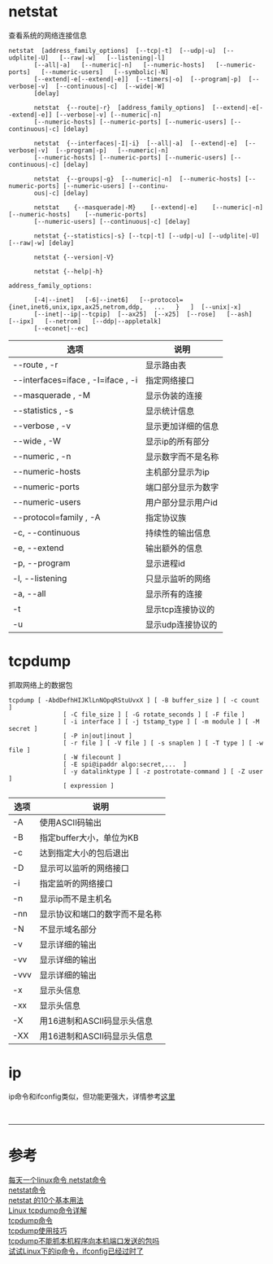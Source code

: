 # netstat
查看系统的网络连接信息
```
netstat  [address_family_options]  [--tcp|-t]  [--udp|-u]  [--udplite|-U]   [--raw|-w]   [--listening|-l]
       [--all|-a]   [--numeric|-n]   [--numeric-hosts]   [--numeric-ports]   [--numeric-users]   [--symbolic|-N]
       [--extend|-e[--extend|-e]]  [--timers|-o]  [--program|-p]  [--verbose|-v]  [--continuous|-c]  [--wide|-W]
       [delay]

       netstat  {--route|-r}  [address_family_options]  [--extend|-e[--extend|-e]] [--verbose|-v] [--numeric|-n]
       [--numeric-hosts] [--numeric-ports] [--numeric-users] [--continuous|-c] [delay]

       netstat  {--interfaces|-I|-i}  [--all|-a]  [--extend|-e]  [--verbose|-v]  [--program|-p]   [--numeric|-n]
       [--numeric-hosts] [--numeric-ports] [--numeric-users] [--continuous|-c] [delay]

       netstat  {--groups|-g}  [--numeric|-n]  [--numeric-hosts] [--numeric-ports] [--numeric-users] [--continu‐
       ous|-c] [delay]

       netstat    {--masquerade|-M}    [--extend|-e]    [--numeric|-n]    [--numeric-hosts]    [--numeric-ports]
       [--numeric-users] [--continuous|-c] [delay]

       netstat {--statistics|-s} [--tcp|-t] [--udp|-u] [--udplite|-U] [--raw|-w] [delay]

       netstat {--version|-V}

       netstat {--help|-h}

address_family_options:

       [-4|--inet]   [-6|--inet6]   [--protocol={inet,inet6,unix,ipx,ax25,netrom,ddp,   ...   }   ]  [--unix|-x]
       [--inet|--ip|--tcpip]  [--ax25]  [--x25]  [--rose]   [--ash]   [--ipx]   [--netrom]   [--ddp|--appletalk]
       [--econet|--ec]
```

|选项 | 说明 |
|--- |--- |
|--route , -r | 显示路由表 |
|--interfaces=iface , -I=iface , -i | 指定网络接口 |
|--masquerade , -M | 显示伪装的连接 |
|--statistics , -s | 显示统计信息 |
|--verbose , -v | 显示更加详细的信息 |
|--wide , -W | 显示ip的所有部分 |
|--numeric , -n | 显示数字而不是名称 |
|--numeric-hosts | 主机部分显示为ip |
|--numeric-ports | 端口部分显示为数字 |
|--numeric-users | 用户部分显示用户id |
|--protocol=family , -A | 指定协议族 |
|-c, --continuous | 持续性的输出信息 |
|-e, --extend | 输出额外的信息 |
|-p, --program | 显示进程id |
|-l, --listening | 只显示监听的网络 |
|-a, --all | 显示所有的连接 |
|-t | 显示tcp连接协议的 |
|-u | 显示udp连接协议的 |



# tcpdump
抓取网络上的数据包
```
tcpdump [ -AbdDefhHIJKlLnNOpqRStuUvxX ] [ -B buffer_size ] [ -c count ]
               [ -C file_size ] [ -G rotate_seconds ] [ -F file ]
               [ -i interface ] [ -j tstamp_type ] [ -m module ] [ -M secret ]
               [ -P in|out|inout ]
               [ -r file ] [ -V file ] [ -s snaplen ] [ -T type ] [ -w file ]
               [ -W filecount ]
               [ -E spi@ipaddr algo:secret,...  ]
               [ -y datalinktype ] [ -z postrotate-command ] [ -Z user ]
               [ expression ]
```

|选项 | 说明 |
|--- |--- |
|-A | 使用ASCII码输出 |
|-B | 指定buffer大小，单位为KB |
|-c | 达到指定大小的包后退出 |
|-D | 显示可以监听的网络接口 |
|-i | 指定监听的网络接口 |
|-n | 显示ip而不是主机名 |
|-nn | 显示协议和端口的数字而不是名称 |
|-N | 不显示域名部分 |
|-v | 显示详细的输出 |
|-vv | 显示详细的输出 |
|-vvv | 显示详细的输出 |
|-x | 显示头信息 |
|-xx | 显示头信息 |
|-X | 用16进制和ASCII码显示头信息 |
|-XX | 用16进制和ASCII码显示头信息 |


# ip
ip命令和ifconfig类似，但功能更强大，详情参考[这里][8]


<br/>

---

# 参考

[每天一个linux命令 netstat命令][1]  
[netstat命令][2]  
[netstat 的10个基本用法][3]  
[Linux tcpdump命令详解][4]  
[tcpdump命令][5]  
[tcpdump使用技巧][6]  
[tcpdump不能抓本机程序向本机端口发送的包吗][7]  
[试试Linux下的ip命令，ifconfig已经过时了][8]  

[1]: http://www.cnblogs.com/peida/archive/2013/03/08/2949194.html
[2]: http://man.linuxde.net/netstat
[3]: https://linux.cn/article-2434-1.html
[4]: http://www.cnblogs.com/ggjucheng/archive/2012/01/14/2322659.html
[5]: http://man.linuxde.net/tcpdump
[6]: https://linuxwiki.github.io/NetTools/tcpdump.html
[7]: http://bbs.chinaunix.net/thread-1589327-1-1.html
[8]: https://linux.cn/article-3144-1.html